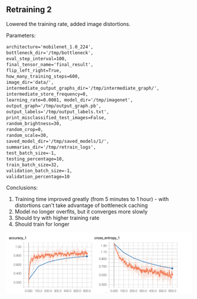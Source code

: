 ## Retraining 2
Lowered the training rate, added image distortions.

Parameters:
```
architecture='mobilenet_1.0_224', 
bottleneck_dir='/tmp/bottleneck', 
eval_step_interval=100,
final_tensor_name='final_result', 
flip_left_right=True, 
how_many_training_steps=600,
image_dir='data/', 
intermediate_output_graphs_dir='/tmp/intermediate_graph/', 
intermediate_store_frequency=0,
learning_rate=0.0001, model_dir='/tmp/imagenet', 
output_graph='/tmp/output_graph.pb',
output_labels='/tmp/output_labels.txt', 
print_misclassified_test_images=False, 
random_brightness=30,
random_crop=0, 
random_scale=30, 
saved_model_dir='/tmp/saved_models/1/',
summaries_dir='/tmp/retrain_logs', 
test_batch_size=-1, 
testing_percentage=10, 
train_batch_size=32,
validation_batch_size=-1, 
validation_percentage=10
```

Conclusions: 
1. Training time improved greatly (from 5 minutes to 1 hour) - with distortions can't take advantage of bottleneck caching
2. Model no longer overfits, but it converges more slowly
3. Should try with higher training rate
4. Should train for longer

![alt text](ret2.png "Retrain 2 results")


